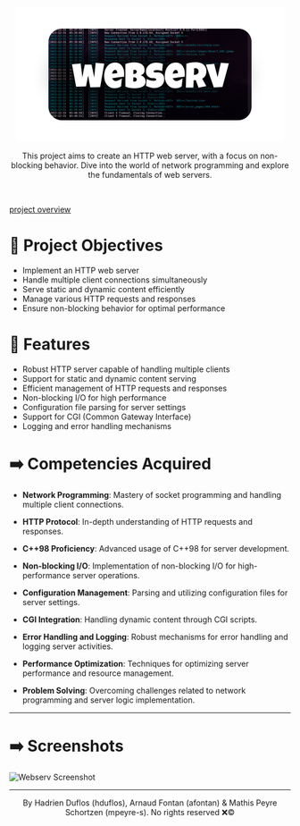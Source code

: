 <div align="center">
  <a href="https://github.com/mpeyre-s/42_webserv"><img src="https://github.com/mpeyre-s/42_project_badges/raw/main/badges/webserv.svg"/></a>
  <p>This project aims to create an HTTP web server, with a focus on non-blocking behavior. Dive into the world of network programming and explore the fundamentals of web servers.</p>
  <br>
</div>

[project overview](https://youtu.be/P1KGZtusCWI)


# 🎯 Project Objectives

- Implement an HTTP web server
- Handle multiple client connections simultaneously
- Serve static and dynamic content efficiently
- Manage various HTTP requests and responses
- Ensure non-blocking behavior for optimal performance

# 🚀 Features

- Robust HTTP server capable of handling multiple clients
- Support for static and dynamic content serving
- Efficient management of HTTP requests and responses
- Non-blocking I/O for high performance
- Configuration file parsing for server settings
- Support for CGI (Common Gateway Interface)
- Logging and error handling mechanisms

# ➡️ Competencies Acquired

- **Network Programming**: Mastery of socket programming and handling multiple client connections.

- **HTTP Protocol**: In-depth understanding of HTTP requests and responses.

- **C++98 Proficiency**: Advanced usage of C++98 for server development.

- **Non-blocking I/O**: Implementation of non-blocking I/O for high-performance server operations.

- **Configuration Management**: Parsing and utilizing configuration files for server settings.

- **CGI Integration**: Handling dynamic content through CGI scripts.

- **Error Handling and Logging**: Robust mechanisms for error handling and logging server activities.

- **Performance Optimization**: Techniques for optimizing server performance and resource management.

- **Problem Solving**: Overcoming challenges related to network programming and server logic implementation.

---

# ➡️ Screenshots

![Webserv Screenshot](https://github.com/mpeyre-s/42_webserv/blob/main/screenshot.png)

---

<div align="center">
  <p>By Hadrien Duflos (hduflos), Arnaud Fontan (afontan) & Mathis Peyre Schortzen (mpeyre-s). No rights reserved ❌©</p>
</div>
